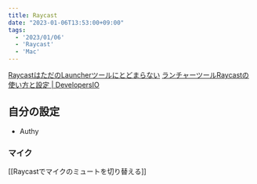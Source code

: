 ```yaml
---
title: Raycast
date: "2023-01-06T13:53:00+09:00"
tags:
  - '2023/01/06'
  - 'Raycast'
  - 'Mac'
---
```


[RaycastはただのLauncherツールにとどまらない](https://zenn.dev/rinchsan/articles/1c26913a87a5aa)
[ランチャーツールRaycastの使い方と設定 | DevelopersIO](https://dev.classmethod.jp/articles/eetann-used-raycast/)


## 自分の設定

- Authy

### マイク

[[Raycastでマイクのミュートを切り替える]]

